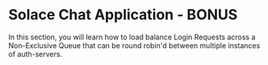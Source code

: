 # Solace Chat Application - BONUS

In this section, you will learn how to load balance Login Requests across a Non-Exclusive Queue that can be round robin'd between multiple instances of auth-servers.
